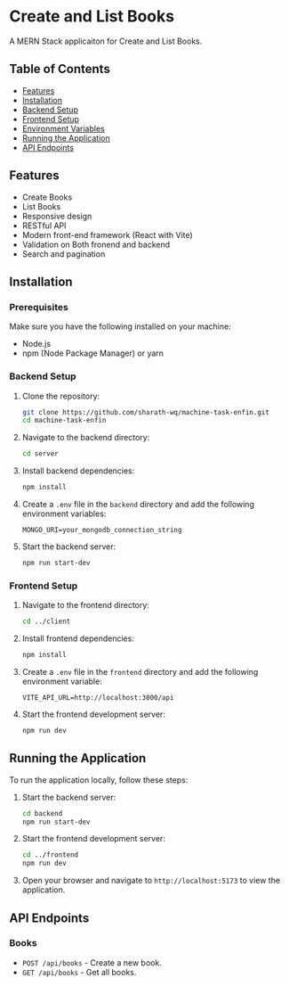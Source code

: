 # Create and List Books

A MERN Stack applicaiton for Create and List Books.

## Table of Contents

-   [Features](#features)
-   [Installation](#installation)
-   [Backend Setup](#backend-setup)
-   [Frontend Setup](#frontend-setup)
-   [Environment Variables](#environment-variables)
-   [Running the Application](#running-the-application)
-   [API Endpoints](#api-endpoints)

## Features

-   Create Books
-   List Books
-   Responsive design
-   RESTful API
-   Modern front-end framework (React with Vite)
-   Validation on Both fronend and backend
-   Search and pagination

## Installation

### Prerequisites

Make sure you have the following installed on your machine:

-   Node.js
-   npm (Node Package Manager) or yarn

### Backend Setup

1. Clone the repository:

    ```sh
    git clone https://github.com/sharath-wq/machine-task-enfin.git
    cd machine-task-enfin
    ```

2. Navigate to the backend directory:

    ```sh
    cd server
    ```

3. Install backend dependencies:

    ```sh
    npm install
    ```

4. Create a `.env` file in the `backend` directory and add the following environment variables:

    ```plaintext
    MONGO_URI=your_mongodb_connection_string
    ```

5. Start the backend server:

    ```sh
    npm run start-dev
    ```

### Frontend Setup

1. Navigate to the frontend directory:

    ```sh
    cd ../client
    ```

2. Install frontend dependencies:

    ```sh
    npm install
    ```

3. Create a `.env` file in the `frontend` directory and add the following environment variable:

    ```plaintext
    VITE_API_URL=http://localhost:3000/api
    ```

4. Start the frontend development server:

    ```sh
    npm run dev
    ```

## Running the Application

To run the application locally, follow these steps:

1. Start the backend server:

    ```sh
    cd backend
    npm run start-dev
    ```

2. Start the frontend development server:

    ```sh
    cd ../frontend
    npm run dev
    ```

3. Open your browser and navigate to `http://localhost:5173` to view the application.

## API Endpoints

### Books

-   `POST /api/books` - Create a new book.
-   `GET /api/books` - Get all books.
